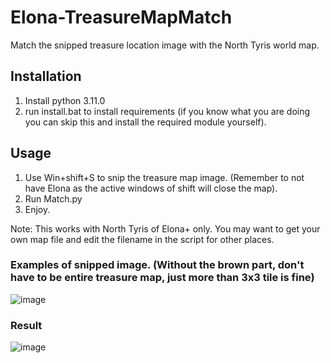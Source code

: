 # Elona-TreasureMapMatch
Match the snipped treasure location image with the North Tyris world map.

## Installation
1) Install python 3.11.0
2) run install.bat to install requirements (if you know what you are doing you can skip this and install the required module yourself).

## Usage
1) Use Win+shift+S to snip the treasure map image. (Remember to not have Elona as the active windows of shift will close the map).
2) Run Match.py
3) Enjoy.

Note: This works with North Tyris of Elona+ only. You may want to get your own map file and edit the filename in the script for other places.

### Examples of snipped image. (Without the brown part, don't have to be entire treasure map, just more than 3x3 tile is fine)
![image](https://user-images.githubusercontent.com/9716393/207084510-5d130139-e62e-447c-91cc-bad4a2448423.png)

### Result
![image](https://user-images.githubusercontent.com/9716393/207084452-f3056ed7-a6b4-46f7-83ef-2a55ff2bd22e.png)
